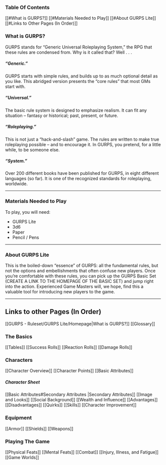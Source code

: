 ### Table Of Contents
[[#What is GURPS?]]
[[#Materials Needed to Play]]
[[#About GURPS Lite]]
[[#Links to Other Pages (In Order)]]

### What is GURPS?
GURPS stands for “Generic Universal Roleplaying System,” the RPG that these rules are condensed from. Why is it called that? Well . . . 
<h5>“Generic.”</h5>
GURPS starts with simple rules, and builds up to as much optional detail as you like. This abridged version presents the “core rules” that most GMs start with. 

<h5>“Universal.”</h5>
The basic rule system is designed to emphasize realism. It can fit any situation – fantasy or historical; past, present, or future. 
<h5>“Roleplaying.”</h5>
This is not just a “hack-and-slash” game. The rules are written to make true roleplaying possible – and to encourage it. In GURPS, you pretend, for a little while, to be someone else. 

<h5>“System.”</h5>
Over 200 different books have been published for GURPS, in eight different languages (so far). It is one of the recognized standards for roleplaying, worldwide.

---
### Materials Needed to Play
To play, you will need:

- GURPS Lite 
- 3d6
- Paper
- Pencil / Pens

---
### About GURPS Lite
This is the boiled-down “essence” of GURPS: all the fundamental rules, but not the options and embellishments that often confuse new players. Once you’re comfortable with these rules, you can pick up the GURPS Basic Set (CREATE A LINK TO THE HOMEPAGE OF THE BASIC SET) and jump right into the action. Experienced Game Masters will, we hope, find this a valuable tool for introducing new players to the game.

---

## Links to other Pages (In Order)

[[GURPS - Ruleset/GURPS Lite/Homepage|What is GURPS?]]
[[Glossary]]
### The Basics
[[Tables]]
[[Success Rolls]]
[[Reaction Rolls]]
[[Damage Rolls]]

### Characters

[[Character Overview]]
[[Character Points]]
[[Basic Attributes]]
##### Character Sheet

[[Basic Attributes#Secondary Attributes |Secondary Attributes]]
[[Image and Looks]]
[[Social Background]]
[[Wealth and Influence]]
[[Advantages]]
[[Disadvantages]]
[[Quirks]]
[[Skills]]
[[Character Improvement]]

### Equipment

[[Armor]]
[[Shields]]
[[Weapons]]
### Playing The Game
[[Physical Feats]]
[[Mental Feats]]
[[Combat]]
[[Injury, Illness, and Fatigue]]
[[Game Worlds]]